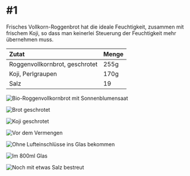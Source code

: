 # \#1

Frisches Vollkorn-Roggenbrot hat die ideale Feuchtigkeit, zusammen mit frischem Koji, so dass man keinerlei Steuerung der Feuchtigkeit mehr übernehmen muss.

| Zutat | Menge |
| :--- | :--- |
| Roggenvollkornbrot, geschrotet | 255g |
| Koji, Perlgraupen | 170g |
| Salz | 19 |

![Bio-Roggenvollkornbrot mit Sonnenblumensaat](../../../../.gitbook/assets/img_0357.JPG)

![Brot geschrotet](../../../../.gitbook/assets/img_0362.JPG)

![Koji geschrotet](../../../../.gitbook/assets/img_0363.JPG)

![Vor dem Vermengen](../../../../.gitbook/assets/img_0364.JPG)

![Ohne Lufteinschl&#xFC;sse ins Glas bekommen](../../../../.gitbook/assets/img_0365.JPG)

![Im 800ml Glas](../../../../.gitbook/assets/img_0366.JPG)

![Noch mit etwas Salz bestreut](../../../../.gitbook/assets/img_0367.JPG)


